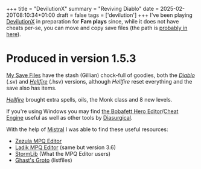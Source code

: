 +++
title = "DevilutionX"
summary = "Reviving Diablo"
date = 2025-02-20T08:10:34+01:00
draft = false
tags = ['devilution']
+++
I've been playing [DevilutionX](https://github.com/diasurgical/devilutionX) in preparation for **Fam plays** since,
while it does not have cheats per-se, you can move and copy save files (the path is [probably in here](https://github.com/diasurgical/devilutionX/blob/master/docs/installing.md)).

# Produced in version 1.5.3

[My Save Files](/devilution.zip) have the stash (Gillian) chock-full of goodies, both the [*Diablo*](https://en.wikipedia.org/wiki/Diablo_(video_game)) (.sv) and [*Hellfire*](https://en.wikipedia.org/wiki/Diablo%3A_Hellfire) (.hsv) versions, although *Hellfire* reset everything and the save also has items.

[*Hellfire*](https://en.wikipedia.org/wiki/Diablo%3A_Hellfire) brought extra spells, oils, the Monk class and 8 new levels.

If you're using Windows you may find [the Bobafett Hero Editor](https://github.com/iccugs/bobafett_compiled_with_cheat_table)/[Cheat Engine](https://fearlessrevolution.com/viewtopic.php?t=16678) useful as well as other tools by [Diasurgical](https://github.com/diasurgical).

With the help of [Mistral](https://chat.mistral.ai/chat) I was able to find these useful resources:
- [Zezula MPQ Editor](https://www.zezula.net/en/mpq/download.html)
- [Ladik MPQ Editor](https://www.hiveworkshop.com/threads/ladiks-mpq-editor.249562/) (same but version 3.6)
- [StormLib](https://github.com/ladislav-zezula/StormLib) (What the MPQ Editor users)
- [Ghast's Groto](https://mgpat-gm.github.io/index.html) (listfiles)
